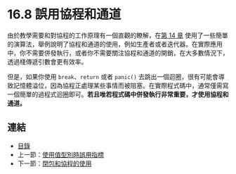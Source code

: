 # 16.8 誤用協程和通道

由於教學需要和對協程的工作原理有一個直觀的瞭解，在[第 14 章](14.0.md) 使用了一些簡單的演算法，舉例說明了協程和通道的使用，例如生產者或者迭代器。在實際應用中，你不需要併發執行，或者你不需要關注協程和通道的開銷，在大多數情況下，透過棧傳遞引數會更有效率。

但是，如果你使用 `break`、`return` 或者 `panic()` 去跳出一個迴圈，很有可能會導致記憶體溢位，因為協程正處理某些事情而被阻塞。在實際程式碼中，通常僅需寫一個簡單的過程式迴圈即可。**若且唯若程式碼中併發執行非常重要，才使用協程和通道。**

## 連結

- [目錄](directory.md)
- 上一節：[使用值型別時誤用指標](16.7.md)
- 下一節：[閉包和協程的使用](16.9.md)
